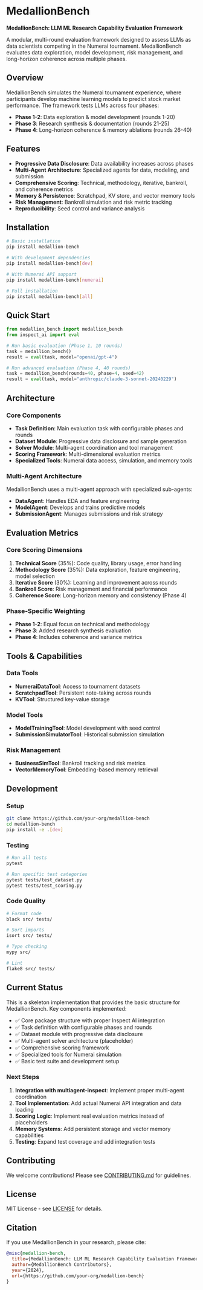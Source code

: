 # MedallionBench

**MedallionBench: LLM ML Research Capability Evaluation Framework**

A modular, multi-round evaluation framework designed to assess LLMs as data scientists competing in the Numerai tournament. MedallionBench evaluates data exploration, model development, risk management, and long-horizon coherence across multiple phases.

## Overview

MedallionBench simulates the Numerai tournament experience, where participants develop machine learning models to predict stock market performance. The framework tests LLMs across four phases:

- **Phase 1-2**: Data exploration & model development (rounds 1-20)
- **Phase 3**: Research synthesis & documentation (rounds 21-25)  
- **Phase 4**: Long-horizon coherence & memory ablations (rounds 26-40)

## Features

- **Progressive Data Disclosure**: Data availability increases across phases
- **Multi-Agent Architecture**: Specialized agents for data, modeling, and submission
- **Comprehensive Scoring**: Technical, methodology, iterative, bankroll, and coherence metrics
- **Memory & Persistence**: Scratchpad, KV store, and vector memory tools
- **Risk Management**: Bankroll simulation and risk metric tracking
- **Reproducibility**: Seed control and variance analysis

## Installation

```bash
# Basic installation
pip install medallion-bench

# With development dependencies
pip install medallion-bench[dev]

# With Numerai API support
pip install medallion-bench[numerai]

# Full installation
pip install medallion-bench[all]
```

## Quick Start

```python
from medallion_bench import medallion_bench
from inspect_ai import eval

# Run basic evaluation (Phase 1, 10 rounds)
task = medallion_bench()
result = eval(task, model="openai/gpt-4")

# Run advanced evaluation (Phase 4, 40 rounds)
task = medallion_bench(rounds=40, phase=4, seed=42)
result = eval(task, model="anthropic/claude-3-sonnet-20240229")
```

## Architecture

### Core Components

- **Task Definition**: Main evaluation task with configurable phases and rounds
- **Dataset Module**: Progressive data disclosure and sample generation
- **Solver Module**: Multi-agent coordination and tool management
- **Scoring Framework**: Multi-dimensional evaluation metrics
- **Specialized Tools**: Numerai data access, simulation, and memory tools

### Multi-Agent Architecture

MedallionBench uses a multi-agent approach with specialized sub-agents:

- **DataAgent**: Handles EDA and feature engineering
- **ModelAgent**: Develops and trains predictive models
- **SubmissionAgent**: Manages submissions and risk strategy

## Evaluation Metrics

### Core Scoring Dimensions

1. **Technical Score** (35%): Code quality, library usage, error handling
2. **Methodology Score** (35%): Data exploration, feature engineering, model selection
3. **Iterative Score** (30%): Learning and improvement across rounds
4. **Bankroll Score**: Risk management and financial performance
5. **Coherence Score**: Long-horizon memory and consistency (Phase 4)

### Phase-Specific Weighting

- **Phase 1-2**: Equal focus on technical and methodology
- **Phase 3**: Added research synthesis evaluation
- **Phase 4**: Includes coherence and variance metrics

## Tools & Capabilities

### Data Tools
- **NumeraiDataTool**: Access to tournament datasets
- **ScratchpadTool**: Persistent note-taking across rounds
- **KVTool**: Structured key-value storage

### Model Tools
- **ModelTrainingTool**: Model development with seed control
- **SubmissionSimulatorTool**: Historical submission simulation

### Risk Management
- **BusinessSimTool**: Bankroll tracking and risk metrics
- **VectorMemoryTool**: Embedding-based memory retrieval

## Development

### Setup

```bash
git clone https://github.com/your-org/medallion-bench
cd medallion-bench
pip install -e .[dev]
```

### Testing

```bash
# Run all tests
pytest

# Run specific test categories
pytest tests/test_dataset.py
pytest tests/test_scoring.py
```

### Code Quality

```bash
# Format code
black src/ tests/

# Sort imports
isort src/ tests/

# Type checking
mypy src/

# Lint
flake8 src/ tests/
```

## Current Status

This is a skeleton implementation that provides the basic structure for MedallionBench. Key components implemented:

- ✅ Core package structure with proper Inspect AI integration
- ✅ Task definition with configurable phases and rounds
- ✅ Dataset module with progressive data disclosure
- ✅ Multi-agent solver architecture (placeholder)
- ✅ Comprehensive scoring framework
- ✅ Specialized tools for Numerai simulation
- ✅ Basic test suite and development setup

### Next Steps

1. **Integration with multiagent-inspect**: Implement proper multi-agent coordination
2. **Tool Implementation**: Add actual Numerai API integration and data loading
3. **Scoring Logic**: Implement real evaluation metrics instead of placeholders
4. **Memory Systems**: Add persistent storage and vector memory capabilities
5. **Testing**: Expand test coverage and add integration tests

## Contributing

We welcome contributions! Please see [CONTRIBUTING.md](CONTRIBUTING.md) for guidelines.

## License

MIT License - see [LICENSE](LICENSE) for details.

## Citation

If you use MedallionBench in your research, please cite:

```bibtex
@misc{medallion-bench,
  title={MedallionBench: LLM ML Research Capability Evaluation Framework},
  author={MedallionBench Contributors},
  year={2024},
  url={https://github.com/your-org/medallion-bench}
}
```
